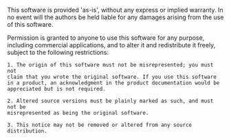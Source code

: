  This software is provided 'as-is', without any express or implied
 warranty. In no event will the authors be held liable for any damages
 arising from the use of this software.
 
 Permission is granted to anyone to use this software for any purpose,
 including commercial applications, and to alter it and redistribute it
 freely, subject to the following restrictions:
 
    1. The origin of this software must not be misrepresented; you must not
    claim that you wrote the original software. If you use this software
    in a product, an acknowledgment in the product documentation would be
    appreciated but is not required.
 
    2. Altered source versions must be plainly marked as such, and must not be
    misrepresented as being the original software.
 
    3. This notice may not be removed or altered from any source
    distribution.

